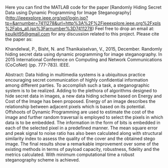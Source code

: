 
Here you can find the MATLAB code for the paper [Randomly Hiding Secret Data using Dynamic Programming for Image Steganography] (http://ieeexplore.ieee.org/xpl/login.jsp?tp=&arnumber=7411278&url=http%3A%2F%2Fieeexplore.ieee.org%2Fxpls%2Fabs_all.jsp%3Farnumber%3D7411278)
Feel free to drop an email at: kpulkit95@gmail.com for any discussion related to this project.
Please cite the paper as:

Khandelwal, P., Bisht, N. and Thanikaiselvan, V., 2015, December. Randomly hiding secret data using dynamic programming for image steganography. In 2015 International Conference on Computing and Network Communications (CoCoNet) (pp. 777-783). IEEE.

Abstract:
Data hiding in multimedia systems is a ubiquitous practice encouraging secret communication of highly confidential information among different parties. To accomplish such a task, a steganographic system is to be realized. Adding to the plethora of algorithms designed to hide secret data in images, a new data hiding scheme based on Energy and Cost of the Image has been proposed. Energy of an image describes the relationship between adjacent pixels which is based on its potential. Offshoots of Dynamic Programming are used to estimate the cost of the image and further random traversal is employed to select the pixels in which data is to be embedded. The information in the form of bits is embedded in each of the selected pixel in a predefined manner. The mean square error and peak signal to noise ratio has also been calculated along with structural similarity index to assess the quality of the cover and the obtained stego image. The final results show a remarkable improvement over some of the existing methods in terms of payload capacity, robustness, fidelity and the metrics calculated. With minimum computational time a robust steganography scheme is achieved.

